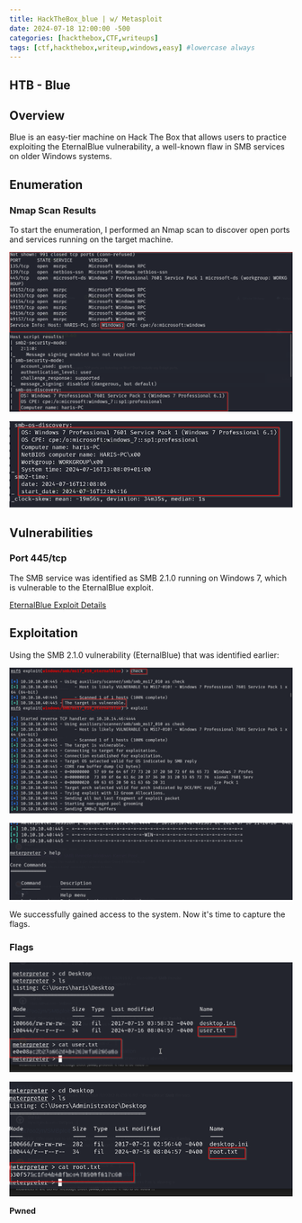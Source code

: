 ```yaml
---
title: HackTheBox_blue | w/ Metasploit
date: 2024-07-18 12:00:00 -500
categories: [hackthebox,CTF,writeups]
tags: [ctf,hackthebox,writeup,windows,easy] #lowercase always
---
```


## HTB - Blue

## Overview

Blue is an easy-tier machine on Hack The Box that allows users to practice exploiting the EternalBlue vulnerability, a well-known flaw in SMB services on older Windows systems.

## Enumeration

### Nmap Scan Results

To start the enumeration, I performed an Nmap scan to discover open ports and services running on the target machine.

![Nmap Scan Results](/assets/img/Blue/1.png)

![Nmap Scan](/assets/img/Blue/2.png)

## Vulnerabilities

### Port 445/tcp

The SMB service was identified as SMB 2.1.0 running on Windows 7, which is vulnerable to the EternalBlue exploit.

[EternalBlue Exploit Details](/assets/img/Blue/3.png)

## Exploitation

Using the SMB 2.1.0 vulnerability (EternalBlue) that was identified earlier:

![Exploitation Step 1](/assets/img/Blue/4.png)

![Exploitation Step 2](/assets/img/Blue/5.png)


We successfully gained access to the system. Now it's time to capture the flags.

### Flags

![Exploitation Step 3](/assets/img/Blue/6.png)

![Root Flag](/assets/img/Blue/7.png)


**Pwned**
